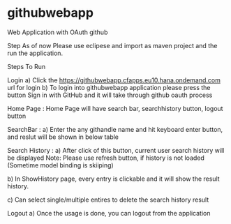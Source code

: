 # githubwebapp
Web Application with OAuth github

Step As of now
Please use eclipese and import as maven project and the run the application.


<Idel step>
Steps To Run

Login
  a) Click the https://githubwebapp.cfapps.eu10.hana.ondemand.com url for login
  b) To login into githubwebapp application please press the button Sign in with GitHub and it will take through github oauth process

Home Page : Home Page will have search bar, searchhistory button, logout button

SearchBar : 
  a) Enter the any githandle name and hit keyboard enter button, and reslut will be shown in below table

Search History : 
  a) After click of this button, current user search history will be displayed
  Note: Please use refresh button, if history is not loaded (Sometime model binding is skiiping)
  
  b) In ShowHistory page, every entry is clickable and it will show the result history.
  
  c) Can select single/multiple entires to delete the search history result
  
Logout
a) Once the usage is done, you can logout from the application
 

